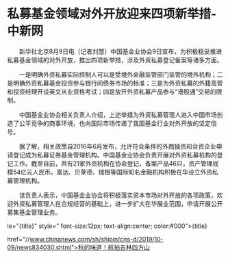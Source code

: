 # 私募基金领域对外开放迎来四项新举措-中新网

　　新华社北京8月9日电（记者刘慧）中国基金业协会9日宣布，为积极稳妥推进私募基金领域的对外开放，推出四项新举措，涉及外资私募登记备案等诸多方面。

　　一是明确外资私募实际控制人可以是受境外金融监管部门监管的境外机构；二是明确外资私募基金投资参与银行间债券市场的标准；三是为外资私募的外籍高管和投资经理开设英文从业资格考试；四是放开外资私募产品参与“港股通”交易的限制。

　　中国基金业协会相关负责人介绍，上述举措为外资私募管理人进入中国市场创造了公平竞争的商事环境，也向国际市场传递了我国基金行业对外开放的坚定信号。

　　据了解，相关政策自2016年6月发布，允许符合条件的外商独资和合资企业申请登记成为私募证券基金管理机构。中国基金业协会负责开展对外资私募机构的登记工作。截至目前，共有21家外资机构在协会登记，备案产品46只，资产管理规模54亿元人民币。富达、贝莱德、瑞银等国际知名金融机构积极在华设立外资私募管理机构。

　　该负责人表示，中国基金业协会将积极落实资本市场对外开放的各项政策，欢迎外资私募管理人在合规经营的基础上，进一步扩大在华展业范围，申请开展公开募集基金管理业务。

le="{title}" style=" font-size:12px; text-align:center; color:#000">{title}

href="//www.chinanews.com/sh/shipin/cns-d/2019/10-09/news834030.shtml">秋的味道！航拍吉林四方山
